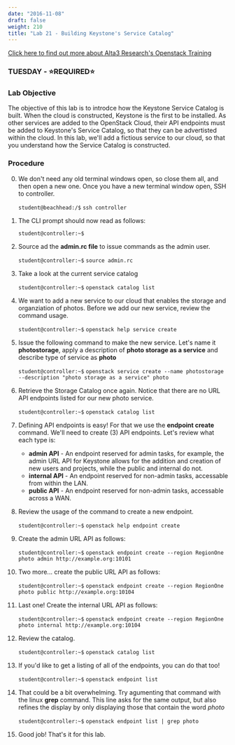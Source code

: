 ```yaml
---
date: "2016-11-08"
draft: false
weight: 210
title: "Lab 21 - Building Keystone's Service Catalog"
---
```

[Click here to find out more about Alta3 Research's Openstack Training](https://alta3.com/courses/openstack)

### TUESDAY - &#x2B50;REQUIRED&#x2B50;

### Lab Objective

The objective of this lab is to introdce how the Keystone Service Catalog is built. When the cloud is constructed, Keystone is the first to be installed. As other services are added to the OpenStack Cloud, their API endpoints must be added to Keystone's Service Catalog, so that they can be advertisted within the cloud. In this lab, we'll add a fictious service to our cloud, so that you understand how the Service Catalog is constructed.

### Procedure

0. We don't need any old terminal windows open, so close them all, and then open a new one. Once you have a new terminal window open, SSH to controller. 

    `student@beachhead:/$` `ssh controller`

0. The CLI prompt should now read as follows:

    `student@controller:~$`

0. Source ad the **admin.rc file** to issue commands as the admin user.

    `student@controller:~$` `source admin.rc`
    
0. Take a look at the current service catalog

    `student@controller:~$` `openstack catalog list`

0. We want to add a new service to our cloud that enables the storage and organziation of photos. Before we add our new service, review the command usage.

    `student@controller:~$` `openstack help service create`

0. Issue the following command to make the new service. Let's name it **photostorage**, apply a description of **photo storage as a service** and describe type of service as **photo**

    `student@controller:~$` `openstack service create --name photostorage --description "photo storage as a service" photo`
    
0. Retrieve the Storage Catalog once again. Notice that there are no URL API endpoints listed for our new photo service.

    `student@controller:~$` `openstack catalog list`
    
0. Defining API endpoints is easy! For that we use the **endpoint create** command. We'll need to create (3) API endpoints. Let's review what each type is:

    - **admin API** - An endpoint reserved for admin tasks, for example, the admin URL API for Keystone allows for the addition and creation of new users and projects, while the public and internal do not.
    - **internal API** - An endpoint reserved for non-admin tasks, accessable from within the LAN.
    - **public API** - An endpoint reserved for non-admin tasks, accessable across a WAN.
    
0. Review the usage of the command to create a new endpoint.

    `student@controller:~$` `openstack help endpoint create`

0. Create the admin URL API as follows:

    `student@controller:~$` `openstack endpoint create --region RegionOne photo admin http://example.org:10101`
    
0. Two more... create the public URL API as follows:

    `student@controller:~$` `openstack endpoint create --region RegionOne photo public http://example.org:10104`
    
0. Last one! Create the internal URL API as follows:

    `student@controller:~$` `openstack endpoint create --region RegionOne photo internal http://example.org:10104`
    
0. Review the catalog.

    `student@controller:~$` `openstack catalog list`

0. If you'd like to get a listing of all of the endpoints, you can do that too!

    `student@controller:~$` `openstack endpoint list`

0. That could be a bit overwhelming. Try agumenting that command with the linux **grep** command. This line asks for the same output, but also refines the display by only displaying those that contain the word *photo*

    `student@controller:~$` `openstack endpoint list | grep photo`

0. Good job! That's it for this lab.
